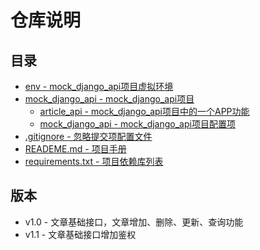 # 仓库说明

## 目录
+ [env - mock_django_api项目虚拟环境](env/)
+ [mock_django_api - mock_django_api项目](mock_django_api/)
    - [article_api - mock_django_api项目中的一个APP功能](article_api)
    - [mock_django_api - mock_django_api项目配置项](mock_django_api)
+ [.gitignore - 忽略提交项配置文件](.gitignore)
+ [READEME.md - 项目手册](README.md)
+ [requirements.txt - 项目依赖库列表](requirements.txt)

## 版本
+ v1.0 - 文章基础接口，文章增加、删除、更新、查询功能
+ v1.1 - 文章基础接口增加鉴权
